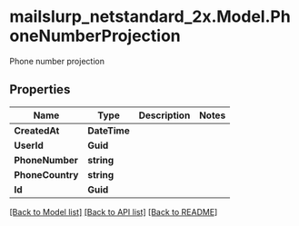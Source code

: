 # mailslurp_netstandard_2x.Model.PhoneNumberProjection
Phone number projection

## Properties

Name | Type | Description | Notes
------------ | ------------- | ------------- | -------------
**CreatedAt** | **DateTime** |  | 
**UserId** | **Guid** |  | 
**PhoneNumber** | **string** |  | 
**PhoneCountry** | **string** |  | 
**Id** | **Guid** |  | 

[[Back to Model list]](../README#documentation-for-models) [[Back to API list]](../README#documentation-for-api-endpoints) [[Back to README]](../README)

